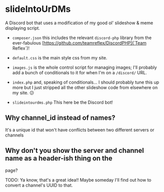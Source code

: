 # slideIntoUrDMs

A Discord bot that uses a modification of my good ol' slideshow & meme displaying
script.

- `composer.json` this includes the relevant `discord-php` library from the
ever-fabulous [https://github.com/teamreflex/DiscordPHP](`Team Reflex`)!

- `default.css` is the main style css from my site.

- `images.js` is the whole control script for managing images; I'll probably
add a bunch of conditionals to it for when I'm on a `/discord/` URL.

- `index.php` and, speaking of conditionals… I should probably tune this up
more but I just stripped all the other slideshow code from elsewhere on my site. 😕

- `slideintourdms.php` This here be the Discord bot!

## Why channel_id instead of names?

It's a unique id that won't have conflicts between two different servers or
channels

## Why don't you show the server and channel name as a header-ish thing on the
page?

TODO: Ya know, that's a great idea!! Maybe someday I'll find out how to convert
a channel's UUID to that.
